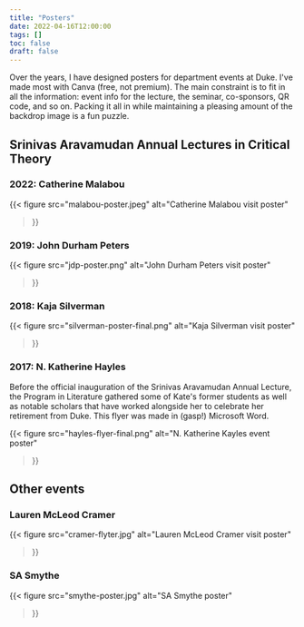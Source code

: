 ```yaml
---
title: "Posters"
date: 2022-04-16T12:00:00
tags: []
toc: false
draft: false
---
```

Over the years, I have designed posters for department events at Duke. 
I've made most with Canva (free, not premium). 
The main constraint is to fit in all the information: event info for the lecture, the seminar, co-sponsors, QR code, and so on. 
Packing it all in while maintaining a pleasing amount of the backdrop image is a fun puzzle.

## Srinivas Aravamudan Annual Lectures in Critical Theory

### 2022: Catherine Malabou

{{< figure
  src="malabou-poster.jpeg"
  alt="Catherine Malabou visit poster"
>}}

### 2019: John Durham Peters

{{< figure 
  src="jdp-poster.png" 
  alt="John Durham Peters visit poster"
>}}

### 2018: Kaja Silverman

{{< figure
  src="silverman-poster-final.png"
  alt="Kaja Silverman visit poster"
>}}

### 2017: N. Katherine Hayles

Before the official inauguration of the Srinivas Aravamudan Annual Lecture, the Program in Literature gathered some of Kate's former students as well as notable scholars that have worked alongside her to celebrate her retirement from Duke. This flyer was made in (gasp!) Microsoft Word.

{{< figure
  src="hayles-flyer-final.png"
  alt="N. Katherine Kayles event poster"
>}}

## Other events

### Lauren McLeod Cramer

{{< figure
  src="cramer-flyter.jpg"
  alt="Lauren McLeod Cramer visit poster"
>}}

### SA Smythe

{{< figure
  src="smythe-poster.jpg"
  alt="SA Smythe poster"
>}}
